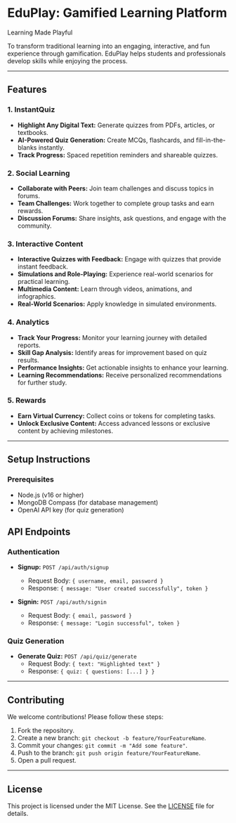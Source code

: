 # EduPlay: Gamified Learning Platform

 Learning Made Playful
 
To transform traditional learning into an engaging, interactive, and fun experience through gamification. EduPlay helps students and professionals develop skills while enjoying the process.

---

## **Features**
 
### **1. InstantQuiz**
- **Highlight Any Digital Text:** Generate quizzes from PDFs, articles, or textbooks.  
- **AI-Powered Quiz Generation:** Create MCQs, flashcards, and fill-in-the-blanks instantly.  
- **Track Progress:** Spaced repetition reminders and shareable quizzes.

### **2. Social Learning**
- **Collaborate with Peers:** Join team challenges and discuss topics in forums.  
- **Team Challenges:** Work together to complete group tasks and earn rewards.  
- **Discussion Forums:** Share insights, ask questions, and engage with the community.

### **3. Interactive Content**
- **Interactive Quizzes with Feedback:** Engage with quizzes that provide instant feedback.  
- **Simulations and Role-Playing:** Experience real-world scenarios for practical learning.  
- **Multimedia Content:** Learn through videos, animations, and infographics.  
- **Real-World Scenarios:** Apply knowledge in simulated environments.

### **4. Analytics**
- **Track Your Progress:** Monitor your learning journey with detailed reports.  
- **Skill Gap Analysis:** Identify areas for improvement based on quiz results.  
- **Performance Insights:** Get actionable insights to enhance your learning.  
- **Learning Recommendations:** Receive personalized recommendations for further study.

### **5. Rewards**
- **Earn Virtual Currency:** Collect coins or tokens for completing tasks.  
- **Unlock Exclusive Content:** Access advanced lessons or exclusive content by achieving milestones.

---

## **Setup Instructions**

### **Prerequisites**
- Node.js (v16 or higher)  
- MongoDB Compass (for database management)  
- OpenAI API key (for quiz generation)  

## **API Endpoints**

### **Authentication**
- **Signup:** `POST /api/auth/signup`  
  - Request Body: `{ username, email, password }`  
  - Response: `{ message: "User created successfully", token }`  

- **Signin:** `POST /api/auth/signin`  
  - Request Body: `{ email, password }`  
  - Response: `{ message: "Login successful", token }`  

### **Quiz Generation**
- **Generate Quiz:** `POST /api/quiz/generate`  
  - Request Body: `{ text: "Highlighted text" }`  
  - Response: `{ quiz: { questions: [...] } }`  

---

## **Contributing**

We welcome contributions! Please follow these steps:
1. Fork the repository.  
2. Create a new branch: `git checkout -b feature/YourFeatureName`.  
3. Commit your changes: `git commit -m "Add some feature"`.  
4. Push to the branch: `git push origin feature/YourFeatureName`.  
5. Open a pull request.  

---

## **License**

This project is licensed under the MIT License. See the [LICENSE](LICENSE) file for details.
